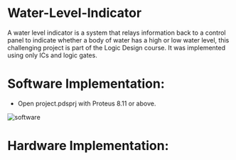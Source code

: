 # Water-Level-Indicator
A water level indicator is a system that relays information back to a control panel  to indicate whether a body of water has a high or low water level, this challenging project is part of the Logic Design course. It was implemented using only ICs and logic gates. 
# Software Implementation:
* Open project.pdsprj with Proteus 8.11 or above.

![software](https://github.com/MasameEh/Water-Level-Indicator/assets/92492113/8afb7a2a-6545-47e3-ab49-e6b8605de0cb)

# Hardware Implementation:

